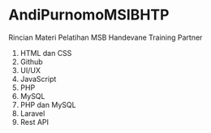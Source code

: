 # AndiPurnomoMSIBHTP

Rincian Materi Pelatihan MSB Handevane Training Partner
1. HTML dan CSS
2. Github
3. UI/UX
4. JavaScript
5. PHP
6. MySQL
7. PHP dan MySQL
8. Laravel
9. Rest API
